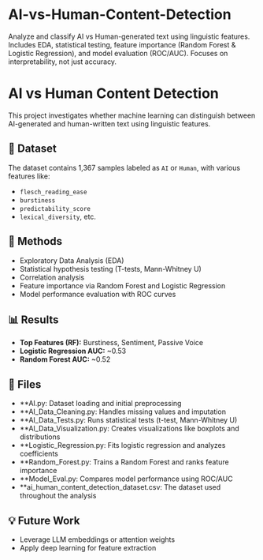 # AI-vs-Human-Content-Detection
Analyze and classify AI vs Human-generated text using linguistic features. Includes EDA, statistical testing, feature importance (Random Forest &amp; Logistic Regression), and model evaluation (ROC/AUC). Focuses on interpretability, not just accuracy.

# AI vs Human Content Detection

This project investigates whether machine learning can distinguish between AI-generated and human-written text using linguistic features.

## 📂 Dataset
The dataset contains 1,367 samples labeled as `AI` or `Human`, with various features like:
- `flesch_reading_ease`
- `burstiness`
- `predictability_score`
- `lexical_diversity`, etc.

## 🔧 Methods
- Exploratory Data Analysis (EDA)
- Statistical hypothesis testing (T-tests, Mann-Whitney U)
- Correlation analysis
- Feature importance via Random Forest and Logistic Regression
- Model performance evaluation with ROC curves

## 📊 Results
- **Top Features (RF):** Burstiness, Sentiment, Passive Voice
- **Logistic Regression AUC:** ~0.53
- **Random Forest AUC:** ~0.52

## 📎 Files
- **AI.py: Dataset loading and initial preprocessing
- **AI_Data_Cleaning.py: Handles missing values and imputation
- **AI_Data_Tests.py: Runs statistical tests (t-test, Mann-Whitney U)
- **AI_Data_Visualization.py: Creates visualizations like boxplots and distributions
- **Logistic_Regression.py: Fits logistic regression and analyzes coefficients
- **Random_Forest.py: Trains a Random Forest and ranks feature importance
- **Model_Eval.py: Compares model performance using ROC/AUC
- **ai_human_content_detection_dataset.csv: The dataset used throughout the analysis

## 💡 Future Work
- Leverage LLM embeddings or attention weights
- Apply deep learning for feature extraction
